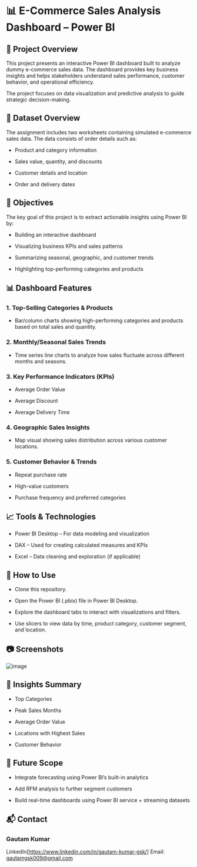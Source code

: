 # 📊 E-Commerce Sales Analysis Dashboard – Power BI
## 🚀 Project Overview
This project presents an interactive Power BI dashboard built to analyze dummy e-commerce sales data. The dashboard provides key business insights and helps stakeholders understand sales performance, customer behavior, and operational efficiency.

The project focuses on data visualization and predictive analysis to guide strategic decision-making.

## 📁 Dataset Overview
The assignment includes two worksheets containing simulated e-commerce sales data. The data consists of order details such as:

* Product and category information

* Sales value, quantity, and discounts

* Customer details and location

* Order and delivery dates

## 📌 Objectives
The key goal of this project is to extract actionable insights using Power BI by:

* Building an interactive dashboard

* Visualizing business KPIs and sales patterns

* Summarizing seasonal, geographic, and customer trends

* Highlighting top-performing categories and products

## 📊 Dashboard Features
### 1. Top-Selling Categories & Products
* Bar/column charts showing high-performing categories and products based on total sales and quantity.

### 2. Monthly/Seasonal Sales Trends
* Time series line charts to analyze how sales fluctuate across different months and seasons.

### 3. Key Performance Indicators (KPIs)
* Average Order Value

* Average Discount

* Average Delivery Time

### 4. Geographic Sales Insights
* Map visual showing sales distribution across various customer locations.

### 5. Customer Behavior & Trends
* Repeat purchase rate

* High-value customers

* Purchase frequency and preferred categories

## 📈 Tools & Technologies
* Power BI Desktop – For data modeling and visualization

* DAX – Used for creating calculated measures and KPIs

* Excel – Data cleaning and exploration (if applicable)

## 📌 How to Use
* Clone this repository.

* Open the Power BI (.pbix) file in Power BI Desktop.

* Explore the dashboard tabs to interact with visualizations and filters.

* Use slicers to view data by time, product category, customer segment, and location.

## 📷 Screenshots

 ![image](https://github.com/user-attachments/assets/48ac0534-0e74-495d-89e2-2f32c3d821cb)


## 📢 Insights Summary
* Top Categories 

* Peak Sales Months 

* Average Order Value 

* Locations with Highest Sales 

* Customer Behavior

## 📌 Future Scope
* Integrate forecasting using Power BI’s built-in analytics

* Add RFM analysis to further segment customers

* Build real-time dashboards using Power BI service + streaming datasets

## 📬 Contact
### Gautam Kumar
LinkedIn[https://www.linkedin.com/in/gautam-kumar-gsk/]
Email: gautamgsk009@gmail.com
